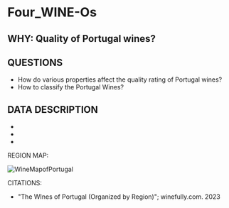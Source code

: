 # Four_WINE-Os

## WHY:  Quality of Portugal wines? 

## QUESTIONS
  * How do various properties affect the quality rating of Portugal wines? 
  * How to classify the Portugal Wines? 


## DATA DESCRIPTION
-
-
-


REGION MAP:


![WineMapofPortugal](https://user-images.githubusercontent.com/14171474/234731441-6d4f7538-121a-4f90-848f-42fa3d7b3226.png)




CITATIONS: 
- "The WInes of Portugal (Organized by Region)"; winefully.com. 2023
